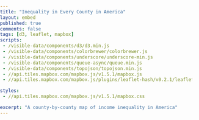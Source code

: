 ```yaml
---
title: "Inequality in Every County in America"
layout: embed
published: true
comments: false
tags: [d3, leaflet, mapbox]
scripts:
 - /visible-data/components/d3/d3.min.js
 - /visible-data/components/colorbrewer/colorbrewer.js
 - /visible-data/components/underscore/underscore-min.js
 - /visible-data/components/queue-async/queue.min.js
 - /visible-data/components/topojson/topojson.min.js
 - //api.tiles.mapbox.com/mapbox.js/v1.5.1/mapbox.js
 - //api.tiles.mapbox.com/mapbox.js/plugins/leaflet-hash/v0.2.1/leaflet-hash.js

styles:
 - //api.tiles.mapbox.com/mapbox.js/v1.5.1/mapbox.css

excerpt: "A county-by-county map of income inequality in America"
---
```

<style type="text/css">
html,
body,
#map {
    position: relative;
    height: 100%;
    width: 100%;
    margin: 0;
    padding: 0;
}

#legend-content {
    display: none;
}

.map-legends {
    max-width: 25%;
    padding: 1em;
}

li.key {
    border-top-width: 15px;
    border-top-style: solid;
    font-size: .75em;
    width: 20%;
    padding-left: 0;
    padding-right: 0;
}

</style>

<div id="map"></div>

<div id="legend-content">
    <h3>Income Inequality by County</h3>
    <p>This map shows the <a href="http://en.wikipedia.org/wiki/Gini_coefficient">Gini Index</a> of income inequality for every county in the United States, based on the five-year American Community Survey. Data courtesy of <a href="http://censusreporter.org/compare/01000US/050/map/?release=acs2012_5yr&table=B19083">CensusReporter.</a></p>
    <ul class="list-inline"></ul>
    <small class="text-muted">Higher numbers indicate greater inequality.</small>
</div>

<script type="text/javascript">
var urls = {
    counties: '/visible-data/data/gis/us-10m.json',
    gini: '/visible-data/data/census/acs2012_5yr_B19083_050_in_01000US.csv'
};

var format = {
    decimal: d3.format('.2f')
};

var map = L.mapbox.map('map', 'chrisamico.map-xg7z6qm5')
    .setView([38.95941, -93.60352], 5)
    .addControl(L.mapbox.geocoderControl('chrisamico.map-xg7z6qm5'));

var legend = L.mapbox.legendControl({ position: 'bottomleft' }).addTo(map);

L.hash(map);

queue()
    .defer(d3.json, urls.counties)
    .defer(d3.csv, urls.gini)
    .await(render);

function render(err, counties, gini) {
    // unpack topojson
    // add to map
    // style by data
    window.counties = counties = topojson.feature(counties, counties.objects.counties);

    // get extent first
    var extent = d3.extent(gini, function(d) { return +d['Gini Index']; })

    // coerce to numbers and index to an object
    gini = _.map(gini, function(d) { 
        d['Gini Index'] = +d['Gini Index'];
        return [+d.GeoID.slice(7), d];
    });

    window.gini = gini = _.object(gini);
    gini.extent = extent;

    var colors = window.colors = d3.scale.quantize()
        .domain(extent)
        .range(colorbrewer.YlOrBr[5]);

    L.geoJson(counties, {
        style: function(feature) {
            var g = gini[feature.id] || {};
            return {
                weight: 1,
                color: '#eee',
                stroke: false,
                fill: true,
                fillColor: colors(g['Gini Index']),
                fillOpacity: .5,
                clickable: false
            }
        }
    }).addTo(map);

    var items = d3.select(legend.getContainer())
        .style('display', 'block')
        .html(d3.select('#legend-content').html())
      .select('ul')
        .selectAll('li')
        .data(colors.range())
      .enter().append('li')
        .attr('class', 'key')
        .style('border-top-color', String)
        .text(function(d, i) {
            var range = colors.invertExtent(d);
            return format.decimal(range[0]);
        });


}

</script>